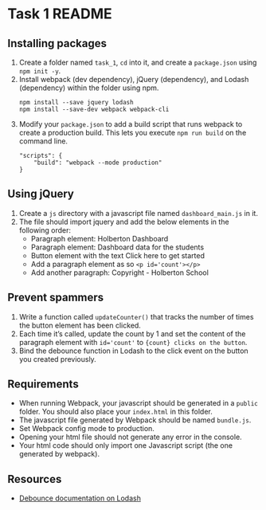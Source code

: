 <h1>Task 1 README</h1>

<h2>Installing packages</h2>
<ol>
<li>Create a folder named <code>task_1</code>, <code>cd</code> into it, and create a <code>package.json</code> using <code>npm init -y</code>.</li>
<li>Install webpack (dev dependency), jQuery (dependency), and Lodash (dependency) within the folder using npm.</li>
<pre><code>npm install --save jquery lodash
npm install --save-dev webpack webpack-cli
</code></pre>
<li>Modify your <code>package.json</code> to add a build script that runs webpack to create a production build. This lets you execute <code>npm run build</code> on the command line.</li>
 <pre><code>"scripts": {
    "build": "webpack --mode production"
}
</code></pre>
</ol>

<h2>Using jQuery</h2>
<ol>
<li>Create a <code>js</code> directory with a javascript file named <code>dashboard_main.js</code> in it.</li>
<li>The file should import jquery and add the below elements in the following order:
<ul>
<li>Paragraph element: Holberton Dashboard</li>
<li>Paragraph element: Dashboard data for the students</li>
<li>Button element with the text Click here to get started</li>
<li>Add a paragraph element as so <code>&lt;p id='count'&gt;&lt;/p&gt;</code></li>
<li>Add another paragraph: Copyright - Holberton School</li>
</ul>
</li>
</ol>

<h2>Prevent spammers</h2>
<ol>
<li>Write a function called <code>updateCounter()</code> that tracks the number of times the button element has been clicked.</li>
<li>Each time it’s called, update the count by 1 and set the content of the paragraph element with <code>id='count'</code> to <code>{count} clicks on the button</code>.</li>
<li>Bind the debounce function in Lodash to the click event on the button you created previously.</li>
</ol>

<h2>Requirements</h2>
<ul>
<li>When running Webpack, your javascript should be generated in a <code>public</code> folder. You should also place your <code>index.html</code> in this folder.</li>
<li>The javascript file generated by Webpack should be named <code>bundle.js</code>.</li>
<li>Set Webpack config mode to production.</li>
<li>Opening your html file should not generate any error in the console.</li>
<li>Your html code should only import one Javascript script (the one generated by webpack).</li>
</ul>

<h2>Resources</h2>
<ul>
<li><a href="https://lodash.com/docs/4.17.15#debounce">Debounce documentation on Lodash</a></li>
</ul>
